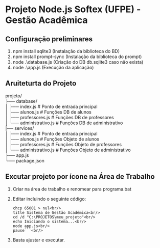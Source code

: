 # Projeto Node.js Softex (UFPE) - Gestão Acadêmica 

<h2>Configuração preliminares</h2>

1. npm install sqlite3 (Instalação da biblioteca do BD)
2. npm install prompt-sync (Instalação da biblioteca do prompt)
3. node .\database.js (Criação do DB db.sqlite3 caso não exista)
4. node .\app.js (Execução da aplicação)

## Aruiteturta do Projeto

projeto/<br/>
├── database/<br/>
│   ├── index.js          # Ponto de entrada principal<br/>
│   ├── alunos.js         # Funções DB de alunos<br/>
│   ├── professores.js    # Funções DB de professores<br/>
│   └── administrativo.js # Funções DB de administrativo<br/>
|── services/<br/>
│   ├── index.js          # Ponto de entrada principal<br/>
│   ├── alunos.js         # Funções Objeto de alunos<br/>
│   ├── professores.js    # Funções Objeto de professores<br/>
│   └── administrativo.js # Funções Objeto de administrativo<br/>
├── app.js<br/>
└── package.json<br/>

## Excutar projeto por ícone na Área de Trabalho

1. Criar na área de trabalho e renomear para programa.bat
2. Editar incluindo o seguinte código:

    ```@echo off<br/>
    chcp 65001 > nul<br/>
    title Sistema de Gestão Acadêmica<br/>
    cd /d "C:\PROJETOS\meu_projeto"<br/>
    echo Iniciando o sistema...<br/>
    node app.js<br/>
    pause```<br/>

3. Basta ajustar e executar.